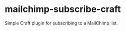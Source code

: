 mailchimp-subscribe-craft
=========================

Simple Craft plugin for subscribing to a MailChimp list.
